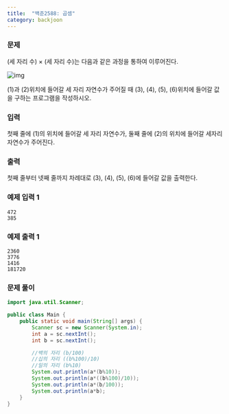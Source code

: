 ```yaml
---
title:  "백준2588: 곱셈"
category: backjoon
---
```




### 문제

(세 자리 수) × (세 자리 수)는 다음과 같은 과정을 통하여 이루어진다.

![img](https://www.acmicpc.net/upload/images/f5NhGHVLM4Ix74DtJrwfC97KepPl27s%20(1).png)

(1)과 (2)위치에 들어갈 세 자리 자연수가 주어질 때 (3), (4), (5), (6)위치에 들어갈 값을 구하는 프로그램을 작성하시오.

### 입력

첫째 줄에 (1)의 위치에 들어갈 세 자리 자연수가, 둘째 줄에 (2)의 위치에 들어갈 세자리 자연수가 주어진다.

### 출력

첫째 줄부터 넷째 줄까지 차례대로 (3), (4), (5), (6)에 들어갈 값을 출력한다.

### 예제 입력 1

```
472
385
```

### 예제 출력 1

```
2360
3776
1416
181720
```



### 문제 풀이

```java
import java.util.Scanner;

public class Main {
    public static void main(String[] args) {
        Scanner sc = new Scanner(System.in);
        int a = sc.nextInt();
        int b = sc.nextInt();

        //백의 자리 (b/100)
        //십의 자리 ((b%100)/10)
        //일의 자리 (b%10)
        System.out.println(a*(b%10));
        System.out.println(a*((b%100)/10));
        System.out.println(a*(b/100));
        System.out.println(a*b);
    }
}
```

